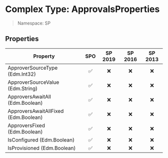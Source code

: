 # Complex Type: ApprovalsProperties

> Namespace: SP

## Properties

Property | SPO | SP 2019 | SP 2016 | SP 2013
----------|:---:|:-------:|:-------:|:-------:
ApproverSourceType (Edm.Int32) | ✅ | ❌ | ❌ | ❌
ApproverSourceValue (Edm.String) | ✅ | ❌ | ❌ | ❌
ApproversAwaitAll (Edm.Boolean) | ✅ | ❌ | ❌ | ❌
ApproversAwaitAllFixed (Edm.Boolean) | ✅ | ❌ | ❌ | ❌
ApproversFixed (Edm.Boolean) | ✅ | ❌ | ❌ | ❌
IsConfigured (Edm.Boolean) | ✅ | ❌ | ❌ | ❌
IsProvisioned (Edm.Boolean) | ✅ | ❌ | ❌ | ❌